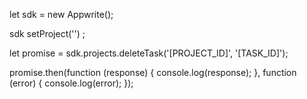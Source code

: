 let sdk = new Appwrite();

sdk
    setProject('')
;

let promise = sdk.projects.deleteTask('[PROJECT_ID]', '[TASK_ID]');

promise.then(function (response) {
    console.log(response);
}, function (error) {
    console.log(error);
});